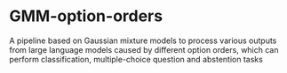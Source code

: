 # GMM-option-orders
A pipeline based on Gaussian mixture models to process various outputs from large language models caused by different option orders, which can perform classification, multiple-choice question and abstention tasks
